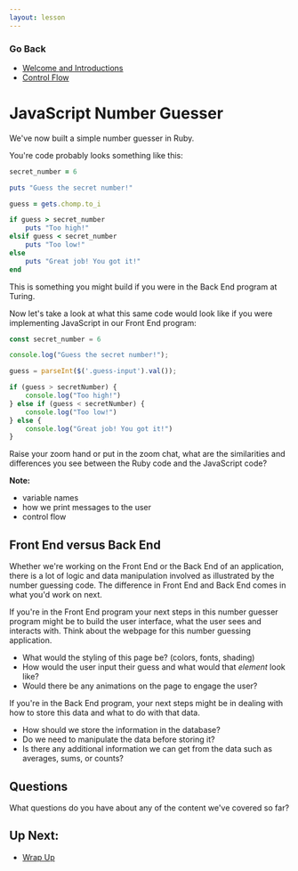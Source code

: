 ```yaml
---
layout: lesson
---
```


### Go Back

- [Welcome and Introductions](../)
- [Control Flow](../control-flow)

# JavaScript Number Guesser

We've now built a simple number guesser in Ruby.

You're code probably looks something like this:

```ruby
secret_number = 6

puts "Guess the secret number!"

guess = gets.chomp.to_i

if guess > secret_number
    puts "Too high!"
elsif guess < secret_number
    puts "Too low!"
else
    puts "Great job! You got it!"
end
```

This is something you might build if you were in the Back End program at Turing.

Now let's take a look at what this same code would look like if you were implementing JavaScript in our Front End program:

```js
const secret_number = 6

console.log("Guess the secret number!");

guess = parseInt($('.guess-input').val());

if (guess > secretNumber) {
    console.log("Too high!")
} else if (guess < secretNumber) {
    console.log("Too low!")
} else {
    console.log("Great job! You got it!")
}
```

Raise your zoom hand or put in the zoom chat, what are the similarities and differences you see between the Ruby code and the JavaScript code? 

**Note:**
- variable names
- how we print messages to the user
- control flow

## Front End versus Back End

Whether we're working on the Front End or the Back End of an application, there is a lot of logic and data manipulation involved as illustrated by the number guessing code. The difference in Front End and Back End comes in what you'd work on next. 

If you're in the Front End program your next steps in this number guesser program might be to build the user interface, what the user sees and interacts with. Think about the webpage for this number guessing application. 

- What would the styling of this page be? (colors, fonts, shading)
- How would the user input their guess and what would that *element* look like? 
- Would there be any animations on the page to engage the user? 


If you're in the Back End program, your next steps might be in dealing with how to store this data and what to do with that data.

- How should we store the information in the database? 
- Do we need to manipulate the data before storing it? 
- Is there any additional information we can get from the data such as averages, sums, or counts?

## Questions

What questions do you have about any of the content we've covered so far? 

## Up Next:
- [Wrap Up](../wrap-up)